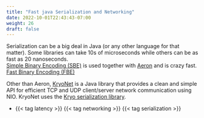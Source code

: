 ```yaml
---
title: "Fast java Serialization and Networking"
date: 2022-10-01T22:43:43-07:00
weight: 26
draft: false
---
```

Serialization can be a big deal in Java (or any other language for that matter). Some libraries can take  10s of microseconds while others can be as fast as 20 nanoseconds.\
[Simple Binary Encoding (SBE)](https://github.com/real-logic/simple-binary-encoding) is used together with [Aeron](https://github.com/real-logic/aeron) and is crazy fast. \
[Fast Binary Encoding (FBE)](https://github.com/chronoxor/FastBinaryEncoding)

Other than Aeron, [KryoNet](https://github.com/EsotericSoftware/kryonet) is a Java library that provides a clean and simple API for efficient TCP and UDP client/server network communication using NIO. KryoNet uses the [Kryo serialization library](https://github.com/EsotericSoftware/kryo).

- {{< tag latency >}} {{< tag networking >}} {{< tag serialization >}}
